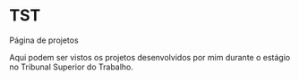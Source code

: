 # TST

Página de projetos

Aqui podem ser vistos os projetos desenvolvidos por mim durante o estágio no Tribunal Superior do Trabalho.

